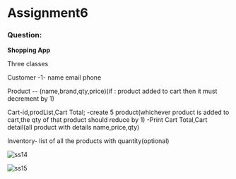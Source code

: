 # Assignment6
### Question:
**Shopping App** 

Three classes

Customer -1- name email phone

Product -- (name,brand,qty,price)(if : product added to cart then it must decrement by 1)

Cart-id,prodList,Cart Total;
-create 5 product(whichever product is added to cart,the qty of that product should reduce by 1)
-Print Cart Total,Cart detail(all product with details name,price,qty)

Inventory- list of all the products with quantity(optional)

![ss14](https://user-images.githubusercontent.com/124228487/216508963-2a551274-1563-498c-baa4-7f2aedd6b174.png)

![ss15](https://user-images.githubusercontent.com/124228487/216509421-b28e80ee-c272-48b0-b67b-b91c099f1f01.png)

